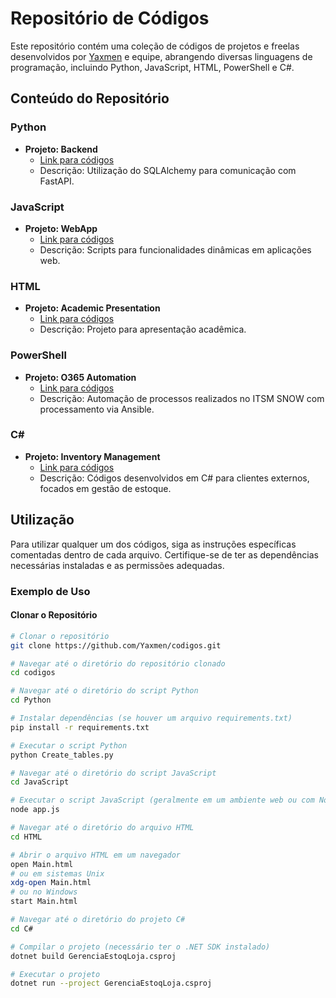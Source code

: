 # Repositório de Códigos

Este repositório contém uma coleção de códigos de projetos e freelas desenvolvidos por [Yaxmen](https://github.com/Yaxmen) e equipe, abrangendo diversas linguagens de programação, incluindo Python, JavaScript, HTML, PowerShell e C#.

## Conteúdo do Repositório

### Python

- **Projeto: Backend**
  - [Link para códigos](https://github.com/Yaxmen/Codes/tree/main/Python)
  - Descrição: Utilização do SQLAlchemy para comunicação com FastAPI.

### JavaScript

- **Projeto: WebApp**
  - [Link para códigos](https://github.com/Yaxmen/Codes/tree/main/JavaScript)
  - Descrição: Scripts para funcionalidades dinâmicas em aplicações web.

### HTML

- **Projeto: Academic Presentation**
  - [Link para códigos](https://github.com/Yaxmen/Codes/tree/main/HTML)
  - Descrição: Projeto para apresentação acadêmica.

### PowerShell

- **Projeto: O365 Automation**
  - [Link para códigos](https://github.com/Yaxmen/Codes/tree/main/Shell%20Script)
  - Descrição: Automação de processos realizados no ITSM SNOW com processamento via Ansible.

### C#

- **Projeto: Inventory Management**
  - [Link para códigos](https://github.com/Yaxmen/Codes/tree/main/C%23)
  - Descrição: Códigos desenvolvidos em C# para clientes externos, focados em gestão de estoque.

## Utilização

Para utilizar qualquer um dos códigos, siga as instruções específicas comentadas dentro de cada arquivo. Certifique-se de ter as dependências necessárias instaladas e as permissões adequadas.

### Exemplo de Uso

#### Clonar o Repositório

```bash
# Clonar o repositório
git clone https://github.com/Yaxmen/codigos.git

# Navegar até o diretório do repositório clonado
cd codigos

# Navegar até o diretório do script Python
cd Python

# Instalar dependências (se houver um arquivo requirements.txt)
pip install -r requirements.txt

# Executar o script Python
python Create_tables.py

# Navegar até o diretório do script JavaScript
cd JavaScript

# Executar o script JavaScript (geralmente em um ambiente web ou com Node.js)
node app.js

# Navegar até o diretório do arquivo HTML
cd HTML

# Abrir o arquivo HTML em um navegador
open Main.html
# ou em sistemas Unix
xdg-open Main.html
# ou no Windows
start Main.html

# Navegar até o diretório do projeto C#
cd C#

# Compilar o projeto (necessário ter o .NET SDK instalado)
dotnet build GerenciaEstoqLoja.csproj

# Executar o projeto
dotnet run --project GerenciaEstoqLoja.csproj